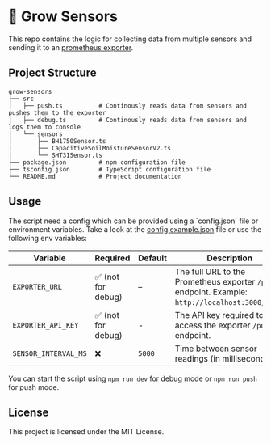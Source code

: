 # 🌱 Grow Sensors

This repo contains the logic for collecting data from multiple sensors and sending it to an [prometheus exporter](https://github.com/redii/grow-exporter).

## Project Structure

```
grow-sensors
├── src
│   ├── push.ts          # Continously reads data from sensors and pushes them to the exporter
│   ├── debug.ts         # Continously reads data from sensors and logs them to console
│   └── sensors
│       ├── BH1750Sensor.ts
|       ├── CapacitiveSoilMoistureSensorV2.ts
|       └── SHT31Sensor.ts
├── package.json         # npm configuration file
├── tsconfig.json        # TypeScript configuration file
└── README.md            # Project documentation
```

## Usage

The script need a config which can be provided using a ´config.json´ file or environment variables. Take a look at the [config.example.json](https://github.com/redii/grow-sensors/blob/main/config.example.json) file or use the following env variables:

| Variable             | Required           | Default | Description                                                                                      |
| -------------------- | ------------------ | ------- | ------------------------------------------------------------------------------------------------ |
| `EXPORTER_URL`       | ✅ (not for debug) | –       | The full URL to the Prometheus exporter `/push` endpoint. Example: `http://localhost:3000/push`. |
| `EXPORTER_API_KEY`   | ✅ (not for debug) | -       | The API key required to access the exporter `/push` endpoint.                                    |
| `SENSOR_INTERVAL_MS` | ❌                 | `5000`  | Time between sensor readings (in milliseconds).                                                  |

You can start the script using `npm run dev` for debug mode or `npm run push` for push mode.

## License

This project is licensed under the MIT License.
